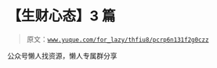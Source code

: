 # 【生财心态】3 篇

> 原文：[`www.yuque.com/for_lazy/thfiu8/pcrp6n131f2g0czz`](https://www.yuque.com/for_lazy/thfiu8/pcrp6n131f2g0czz)



公众号懒人找资源，懒人专属群分享